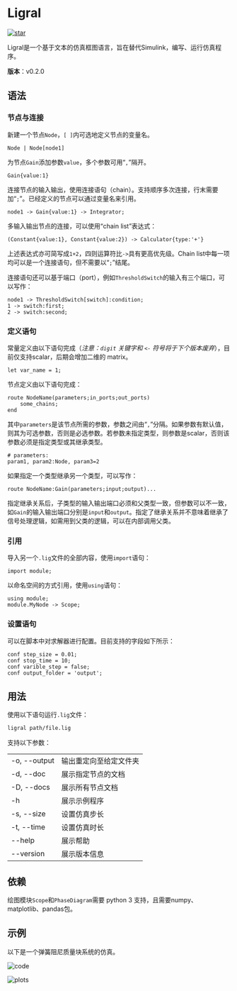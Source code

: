# Ligral

<a href='https://gitee.com/junruoyu-zheng/ligral/stargazers'><img src='https://gitee.com/junruoyu-zheng/ligral/badge/star.svg?theme=gray' alt='star'></img></a>

Ligral是一个基于文本的仿真框图语言，旨在替代Simulink，编写、运行仿真程序。

**版本**：v0.2.0

## 语法

### 节点与连接

新建一个节点`Node`，`[ ]`内可选地定义节点的变量名。

~~~ lig
Node | Node[node1]
~~~

为节点`Gain`添加参数`value`，多个参数可用“`,`”隔开。

~~~ lig
Gain{value:1}
~~~

连接节点的输入输出，使用连接语句（chain）。支持顺序多次连接，行末需要加“`;`”。已经定义的节点可以通过变量名来引用。

~~~ lig
node1 -> Gain{value:1} -> Integrator;
~~~

多输入输出节点的连接，可以使用“chain list”表达式：

~~~ lig
(Constant{value:1}, Constant{value:2}) -> Calculator{type:'+'}
~~~

上述表达式亦可简写成`1+2`，四则运算符比`->`具有更高优先级。Chain list中每一项均可以是一个连接语句，但不需要以“`;`”结尾。

连接语句还可以基于端口（port），例如`ThresholdSwitch`的输入有三个端口，可以写作：

~~~ lig
node1 -> ThresholdSwitch[switch]:condition;
1 -> switch:first; 
2 -> switch:second;
~~~

### 定义语句

常量定义由以下语句完成（*注意：`digit` 关键字和 `<-` 符号将于下个版本废弃*），目前仅支持scalar，后期会增加二维的 matrix。

~~~ lig
let var_name = 1;
~~~

节点定义由以下语句完成：

~~~ lig
route NodeName(parameters;in_ports;out_ports)
    some_chains;
end
~~~

其中`parameters`是该节点所需的参数，参数之间由“`,`”分隔。如果参数有默认值，则其为可选参数，否则是必选参数。若参数未指定类型，则参数是scalar，否则该参数必须是指定类型或其继承类型。

~~~ lig
# parameters:
param1, param2:Node, param3=2
~~~

如果指定一个类型继承另一个类型，可以写作：

~~~ lig
route NodeName:Gain(parameters;input;output)...
~~~

指定继承关系后，子类型的输入输出端口必须和父类型一致，但参数可以不一致，如`Gain`的输入输出端口分别是`input`和`output`。指定了继承关系并不意味着继承了信号处理逻辑，如需用到父类的逻辑，可以在内部调用父类。

### 引用

导入另一个`.lig`文件的全部内容，使用`import`语句：

~~~ lig
import module;
~~~

以命名空间的方式引用，使用`using`语句：

~~~ lig
using module;
module.MyNode -> Scope;
~~~

### 设置语句

可以在脚本中对求解器进行配置。目前支持的字段如下所示：

~~~ lig
conf step_size = 0.01;
conf stop_time = 10;
conf varible_step = false;
conf output_folder = 'output';
~~~

## 用法

使用以下语句运行`.lig`文件：

~~~ sh
ligral path/file.lig
~~~

支持以下参数：

|||
|--|--|
|  -o, --output  | 输出重定向至给定文件夹 |
|  -d, --doc     | 展示指定节点的文档 |
|  -D, --docs    | 展示所有节点文档 |
|  -h            | 展示示例程序 |
|  -s, --size    | 设置仿真步长 |
|  -t, --time    | 设置仿真时长 |
|  --help        | 展示帮助 |
|  --version     | 展示版本信息 |

## 依赖

绘图模块`Scope`和`PhaseDiagram`需要 python 3 支持，且需要numpy、matplotlib、pandas包。

## 示例

以下是一个弹簧阻尼质量块系统的仿真。

![code](https://pic4.zhimg.com/80/v2-a452963e3aa710b0aac72775deedc4ef_720w.jpg?source=c8b7c179)

![plots](https://pic4.zhimg.com/80/v2-b648e7e15562f2ccdc6fe87c21cbc873_720w.jpg?source=c8b7c179)
